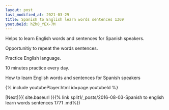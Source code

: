 ```yaml
---
layout: post
last_modified_at: 2021-03-29
title: Spanish to English learn words sentences 1369 
youtubeId: hZh0_YEX-7M
---
```

 
 
Helps to learn English words and sentences for Spanish speakers.

Opportunitiy to repeat the words sentences. 

Practice English language. 
 
10 minutes practice every day. 
 
How to learn English words and sentences for Spanish speakers 
 
{% include youtubePlayer.html id=page.youtubeId %}
 
 
[Next]({{ site.baseurl }}{% link  split1/_posts/2016-08-03-Spanish to english learn words sentences 1771 .md%})
 
